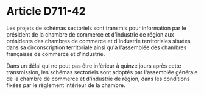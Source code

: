 # Article D711-42

<p>Les projets de schémas sectoriels sont transmis pour information par le président de la chambre de commerce et d'industrie de région aux présidents des chambres de commerce et d'industrie territoriales situées dans sa circonscription territoriale ainsi qu'à l'assemblée des chambres françaises de commerce et d'industrie. </p><p>Dans un délai qui ne peut pas être inférieur à quinze jours après cette transmission, les schémas sectoriels sont adoptés par l'assemblée générale de la chambre de commerce et d'industrie de région, dans les conditions fixées par le règlement intérieur de la chambre.</p>